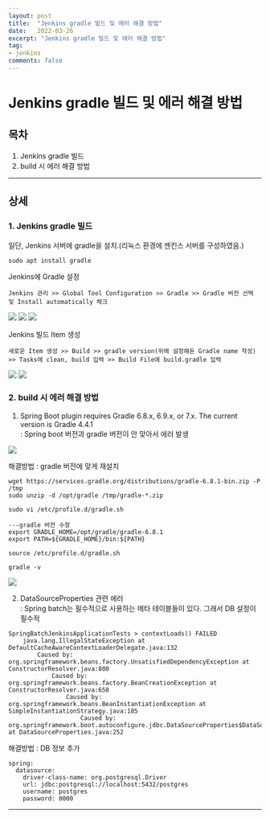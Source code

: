 ```yaml
---
layout: post
title:  "Jenkins gradle 빌드 및 에러 해결 방법"
date:   2022-03-26
excerpt: "Jenkins gradle 빌드 및 에러 해결 방법"
tag:
- jenkins 
comments: false
---
```



# Jenkins gradle 빌드 및 에러 해결 방법


## 목차
1. Jenkins gradle 빌드
2. build 시 에러 해결 방법
___


## __상세__

### 1. Jenkins gradle 빌드

일단, Jenkins 서버에 gradle을 설치.(리눅스 환경에 젠킨스 서버를 구성하였음.)

```
sudo apt install gradle
```

Jenkins에 Gradle 설정
```
Jenkins 관리 >> Global Tool Configuration >> Gradle >> Gradle 버전 선택 및 Install automatically 체크
```

<img src = "https://user-images.githubusercontent.com/28687900/159509511-13b25487-c88c-4bc0-a5d9-c699a068c975.png">

<img src = "https://user-images.githubusercontent.com/28687900/159876219-173b4545-c31b-499a-8c02-52c7c43b94aa.png">

<img src = "https://user-images.githubusercontent.com/28687900/159875492-53361e88-346b-4bcd-ae95-bcc3c1de8973.png">

Jenkins 빌드 Item 생성

```
새로운 Item 생성 >> Build >> gradle version(위에 설정해돈 Gradle name 작성) 
>> Tasks에 clean, build 입력 >> Build File에 build.gradle 입력
```
<img src = "https://user-images.githubusercontent.com/28687900/159876414-3d0e49d1-06c8-4d43-a84c-dad1b7a0e880.png">

<img src = "https://user-images.githubusercontent.com/28687900/159876470-5bb5b869-4b34-459c-96da-88ca207b15ef.png">


### 2. build 시 에러 해결 방법


1. Spring Boot plugin requires Gradle 6.8.x, 6.9.x, or 7.x. The current version is Gradle 4.4.1  
    : Spring boot 버전과 gradle 버전이 안 맞아서 에러 발생  

<img src = "https://user-images.githubusercontent.com/28687900/159874131-7a7c6031-5b9b-40cc-ae40-b7d293e1c990.png">

해결방법 : gradle 버전에 맞게 재설치
```
wget https://services.gradle.org/distributions/gradle-6.8.1-bin.zip -P /tmp
sudo unzip -d /opt/gradle /tmp/gradle-*.zip
```

```
sudo vi /etc/profile.d/gradle.sh

---gradle 버전 수정
export GRADLE_HOME=/opt/gradle/gradle-6.8.1
export PATH=${GRADLE_HOME}/bin:${PATH}

source /etc/profile.d/gradle.sh
```

```
gradle -v
```
<img src = "https://user-images.githubusercontent.com/28687900/160233619-9699211f-1737-4fa9-a985-e1bd06e1a735.png">


2. DataSourceProperties 관련 에러  
    : Spring batch는 필수적으로 사용하는 메타 테이블들이 있다. 그래서 DB 설정이 필수적

```
SpringBatchJenkinsApplicationTests > contextLoads() FAILED
    java.lang.IllegalStateException at DefaultCacheAwareContextLoaderDelegate.java:132
        Caused by: org.springframework.beans.factory.UnsatisfiedDependencyException at ConstructorResolver.java:800
            Caused by: org.springframework.beans.factory.BeanCreationException at ConstructorResolver.java:658
                Caused by: org.springframework.beans.BeanInstantiationException at SimpleInstantiationStrategy.java:185
                    Caused by: org.springframework.boot.autoconfigure.jdbc.DataSourceProperties$DataSourceBeanCreationException at DataSourceProperties.java:252
```

해결방법 : DB 정보 추가
```
spring:
  datasource:
    driver-class-name: org.postgresql.Driver
    url: jdbc:postgresql://localhost:5432/postgres
    username: postgres
    password: 0000
```



___

